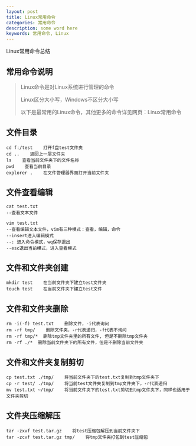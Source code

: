 ```yaml
---
layout: post
title: Linux常用命令
categories: 常用命令
description: some word here
keywords: 常用命令, Linux
---
```


Linux常用命令总结

## 常用命令说明

> Linux命令是对Linux系统进行管理的命令
>
> Linux区分大小写，Windows不区分大小写
>
> 以下是最常用的Linux命令，其他更多的命令详见网页：Linux常用命令

## 文件目录

```
cd f:/test    打开f盘test文件夹
cd ..    返回上一层文件夹
ls    查看当前文件夹下的文件名称
pwd    查看当前目录
explorer .    在文件管理器界面打开当前文件夹
```

## 文件查看编辑

```
cat test.txt
--查看文本文件

vim test.txt    
--查看编辑文本文件，vim有三种模式：查看，编辑，命令
--insert进入编辑模式
--: 进入命令模式，wq保存退出
--esc退出当前模式，进入查看模式
```

## 文件和文件夹创建

```
mkdir test    在当前文件夹下建立test文件夹
touch test    在当前文件夹下建立test文件
```

## 文件和文件夹删除

```
rm -i(-f) test.txt    删除文件，-i代表询问
rm -rf tmp/    删除文件夹，-r代表递归，-f代表不询问
rm -rf tmp/*  删除tmp文件夹里的所有文件, 但是不删除tmp文件夹
rm -rf ./*  删除当前文件夹下的所有文件，但是不删除当前文件夹
```

## 文件和文件夹复制剪切

```
cp test.txt ./tmp/    将当前文件夹下的test.txt复制到tmp文件夹下
cp -r test/ ./tmp/    将当前test文件夹复制到tmp文件夹下，-r代表递归
mv test.txt ~/tmp/    将当前文件夹下的test.txt剪切到tmp文件夹下，同样也适用于文件夹剪切
```

## 文件夹压缩解压

```
tar -zxvf test.tar.gz    将test压缩包解压到当前文件夹下
tar -zcvf test.tar.gz tmp/    将tmp文件夹打包到test压缩包
```